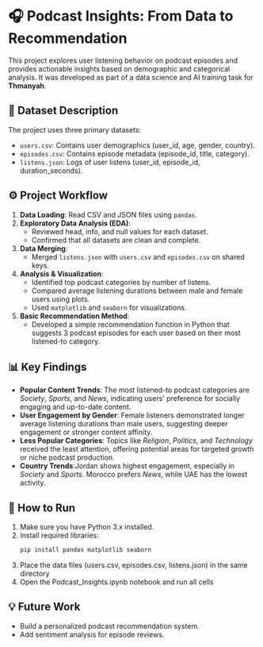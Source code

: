# 🎧 Podcast Insights: From Data to Recommendation

This project explores user listening behavior on podcast episodes and provides actionable insights based on demographic and categorical analysis. It was developed as part of a data science and AI training task for **Thmanyah**.

## 📁 Dataset Description

The project uses three primary datasets:

- `users.csv`: Contains user demographics (user_id, age, gender, country).
- `episodes.csv`: Contains episode metadata (episode_id, title, category).
- `listens.json`: Logs of user listens (user_id, episode_id, duration_seconds).

## ⚙️ Project Workflow

1. **Data Loading**: Read CSV and JSON files using `pandas`.
2. **Exploratory Data Analysis (EDA)**:
   - Reviewed head, info, and null values for each dataset.
   - Confirmed that all datasets are clean and complete.
3. **Data Merging**:
   - Merged `listens.json` with `users.csv` and `episodes.csv` on shared keys.
4. **Analysis & Visualization**:
   - Identified top podcast categories by number of listens.
   - Compared average listening durations between male and female users using plots.
   - Used `matplotlib` and `seaborn` for visualizations.
5. **Basic Recommendation Method**:
   - Developed a simple recommendation function in Python that suggests 3 podcast episodes for each user based on their most listened-to category.

## 📊 Key Findings

- **Popular Content Trends**: The most listened-to podcast categories are *Society*, *Sports*, and *News*, indicating users' preference for socially engaging and up-to-date content.
- **User Engagement by Gender**: Female listeners demonstrated longer average listening durations than male users, suggesting deeper engagement or stronger content affinity.
- **Less Popular Categories**: Topics like *Religion*, *Politics*, and *Technology* received the least attention, offering potential areas for targeted growth or niche podcast production.
- **Country Trends**:Jordan shows highest engagement, especially in *Society* and *Sports*. Morocco prefers *News*, while UAE has the lowest activity.


## 🚀 How to Run

1. Make sure you have Python 3.x installed.
2. Install required libraries:
   ```bash
   pip install pandas matplotlib seaborn
   ```
3. Place the data files (users.csv, episodes.csv, listens.json) in the same directory
4. Open the Podcast_Insights.ipynb notebook and run all cells

## 💡 Future Work
* Build a personalized podcast recommendation system.
* Add sentiment analysis for episode reviews.

 
